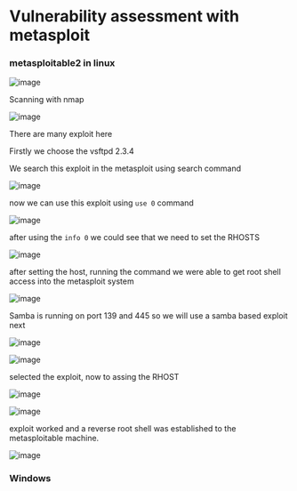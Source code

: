 # Vulnerability assessment with metasploit

### metasploitable2 in linux

![image](https://github.com/RahulMMenon011/Cyber_Security/assets/140642506/a9bf9a77-32af-45e7-90aa-c1698b60f8f1)

Scanning with nmap

![image](https://github.com/RahulMMenon011/Cyber_Security/assets/140642506/3b113f66-788d-4ca0-951a-a651959cd486)

There are many exploit here

Firstly we choose the vsftpd 2.3.4

We search this exploit in the metasploit using search command

![image](https://github.com/RahulMMenon011/Cyber_Security/assets/140642506/4b864fbd-5641-4945-8166-a1633bb48402)

now we can use this exploit using `use 0` command

![image](https://github.com/RahulMMenon011/Cyber_Security/assets/140642506/20a2fe69-3790-459b-a7ba-3cd351d92b2a)

after using the `info 0` we could see that we need to set the RHOSTS

![image](https://github.com/RahulMMenon011/Cyber_Security/assets/140642506/47f0c76e-30d1-4f76-b60f-02bce4b72d1b)

after setting the host, running the command we were able to get root shell access into the metasploit system

![image](https://github.com/RahulMMenon011/Cyber_Security/assets/140642506/ff3df00a-1db7-4b55-9d55-a0fd61490db7)

Samba is running on port 139 and 445 so we will use a samba based exploit next

![image](https://github.com/RahulMMenon011/Cyber_Security/assets/140642506/2133a185-8c95-4638-99e4-fa6559c1137c)

![image](https://github.com/RahulMMenon011/Cyber_Security/assets/140642506/3662bb63-4ad5-4a03-849a-c13e10669368)

selected the exploit, now to assing the RHOST

![image](https://github.com/RahulMMenon011/Cyber_Security/assets/140642506/b3fc7c1d-0382-48d6-a208-137b0afc53e1)

![image](https://github.com/RahulMMenon011/Cyber_Security/assets/140642506/922c63d7-b9c3-421c-bee1-3149f24cc699)

exploit worked and a reverse root shell was established to the metasploitable machine.

![image](https://github.com/RahulMMenon011/Cyber_Security/assets/140642506/db3008fc-79ea-4e1b-bdaa-038c9d21a5d8)

### Windows

